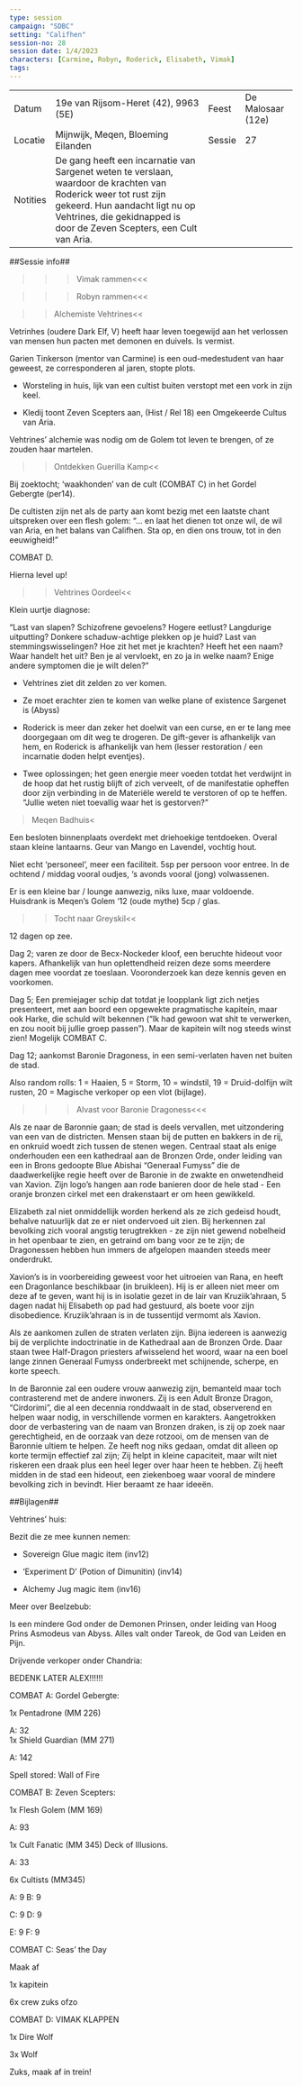```yaml
---
type: session
campaign: "SDBC"
setting: "Califhen"
session-no: 28
session date: 1/4/2023
characters: [Carmine, Robyn, Roderick, Elisabeth, Vimak]
tags:
---
```

|   |   |   |   |
|---|---|---|---|
|Datum|19e van Rijsom-Heret (42), 9963 (5E)|Feest|De Malosaar (12e)|
|Locatie|Mijnwijk, Meqen, Bloeming Eilanden|Sessie|27|
|Notities|De gang heeft een incarnatie van Sargenet weten te verslaan, waardoor de krachten van Roderick weer tot rust zijn gekeerd. Hun aandacht ligt nu op Vehtrines, die gekidnapped is door de Zeven Scepters, een Cult van Aria.|   |   |

  
  

##Sessie info##

>>>Vimak rammen<<<

>>>Robyn rammen<<<

  

>>Alchemiste Vehtrines<<

Vetrinhes (oudere Dark Elf, V) heeft haar leven toegewijd aan het verlossen van mensen hun pacten met demonen en duivels. Is vermist.

Garien Tinkerson (mentor van Carmine) is een oud-medestudent van haar geweest, ze corresponderen al jaren, stopte plots.

- Worsteling in huis, lijk van een cultist buiten verstopt met een vork in zijn keel.

- Kledij toont Zeven Scepters aan, (Hist / Rel 18) een Omgekeerde Cultus van Aria.

Vehtrines’ alchemie was nodig om de Golem tot leven te brengen, of ze zouden haar martelen.

  

>>Ontdekken Guerilla Kamp<<

Bij zoektocht; ‘waakhonden’ van de cult (COMBAT C) in het Gordel Gebergte (per14).

De cultisten zijn net als de party aan komt bezig met een laatste chant uitspreken over een flesh golem: “... en laat het dienen tot onze wil, de wil van Aria, en het balans van Califhen. Sta op, en dien ons trouw, tot in den eeuwigheid!”

COMBAT D.

Hierna level up!

  

>>Vehtrines Oordeel<<

Klein uurtje diagnose:

“Last van slapen? Schizofrene gevoelens? Hogere eetlust? Langdurige uitputting? Donkere schaduw-achtige plekken op je huid? Last van stemmingswisselingen? Hoe zit het met je krachten? Heeft het een naam? Waar handelt het uit? Ben je al vervloekt, en zo ja in welke naam? Enige andere symptomen die je wilt delen?”

  

- Vehtrines ziet dit zelden zo ver komen.

- Ze moet erachter zien te komen van welke plane of existence Sargenet is (Abyss)

- Roderick is meer dan zeker het doelwit van een curse, en er te lang mee doorgegaan om dit weg te drogeren. De gift-gever is afhankelijk van hem, en Roderick is afhankelijk van hem (lesser restoration / een incarnatie doden helpt eventjes).

- Twee oplossingen; het geen energie meer voeden totdat het verdwijnt in de hoop dat het rustig blijft of zich verveelt, of de manifestatie opheffen door zijn verbinding in de Materiële wereld te verstoren of op te heffen. “Jullie weten niet toevallig waar het is gestorven?”

  

>Meqen Badhuis<

Een besloten binnenplaats overdekt met driehoekige tentdoeken. Overal staan kleine lantaarns. Geur van Mango en Lavendel, vochtig hout.

Niet echt ‘personeel’, meer een faciliteit. 5sp per persoon voor entree. In de ochtend / middag vooral oudjes, ‘s avonds vooral (jong) volwassenen.

Er is een kleine bar / lounge aanwezig, niks luxe, maar voldoende. Huisdrank is Meqen’s Golem ‘12 (oude mythe) 5cp / glas.

  

>>Tocht naar Greyskil<<

12 dagen op zee. 

Dag 2; varen ze door de Becx-Nockeder kloof, een beruchte hideout voor kapers. Afhankelijk van hun oplettendheid reizen deze soms meerdere dagen mee voordat ze toeslaan. Vooronderzoek kan deze kennis geven en voorkomen.

Dag 5; Een premiejager schip dat totdat je loopplank ligt zich netjes presenteert, met aan boord een opgewekte pragmatische kapitein, maar ook Harke, die schuld wilt bekennen (“Ik had gewoon wat shit te verwerken, en zou nooit bij jullie groep passen”). Maar de kapitein wilt nog steeds winst zien! Mogelijk COMBAT C.

Dag 12; aankomst Baronie Dragoness, in een semi-verlaten haven net buiten de stad.

Also random rolls: 1 = Haaien, 5 = Storm, 10 = windstil, 19 = Druid-dolfijn wilt rusten, 20 = Magische verkoper op een vlot (bijlage).

  

>>>Alvast voor Baronie Dragoness<<<

Als ze naar de Baronnie gaan; de stad is deels vervallen, met uitzondering van een van de districten. Mensen staan bij de putten en bakkers in de rij, en onkruid woedt zich tussen de stenen wegen. Centraal staat als enige onderhouden een een kathedraal aan de Bronzen Orde, onder leiding van een in Brons gedoopte Blue Abishai “Generaal Fumyss” die de daadwerkelijke regie heeft over de Baronie in de zwakte en onwetendheid van Xavion. Zijn logo’s hangen aan rode banieren door de hele stad - Een oranje bronzen cirkel met een drakenstaart er om heen gewikkeld.

Elizabeth zal niet onmiddellijk worden herkend als ze zich gedeisd houdt, behalve natuurlijk dat ze er niet ondervoed uit zien. Bij herkennen zal bevolking zich vooral angstig terugtrekken - ze zijn niet gewend nobelheid in het openbaar te zien, en getraind om bang voor ze te zijn; de Dragonessen hebben hun immers de afgelopen maanden steeds meer onderdrukt.

Xavion’s is in voorbereiding geweest voor het uitroeien van Rana, en heeft een Dragonlance beschikbaar (in bruikleen). Hij is er alleen niet meer om deze af te geven, want hij is in isolatie gezet in de lair van Kruziik’ahraan, 5 dagen nadat hij Elisabeth op pad had gestuurd, als boete voor zijn disobedience. Kruziik’ahraan is in de tussentijd vermomt als Xavion.

  

Als ze aankomen zullen de straten verlaten zijn. Bijna iedereen is aanwezig bij de verplichte indoctrinatie in de Kathedraal aan de Bronzen Orde. Daar staan twee Half-Dragon priesters afwisselend het woord, waar na een boel lange zinnen Generaal Fumyss onderbreekt met schijnende, scherpe, en korte speech.

  

In de Baronnie zal een oudere vrouw aanwezig zijn, bemanteld maar toch contrasterend met de andere inwoners. Zij is een Adult Bronze Dragon, “Cirdorimi”, die al een decennia ronddwaalt in de stad, observerend en helpen waar nodig, in verschillende vormen en karakters. Aangetrokken door de verbastering van de naam van Bronzen draken, is zij op zoek naar gerechtigheid, en de oorzaak van deze rotzooi, om de mensen van de Baronnie ultiem te helpen. Ze heeft nog niks gedaan, omdat dit alleen op korte termijn effectief zal zijn; Zij helpt in kleine capaciteit, maar wilt niet riskeren een draak plus een heel leger over haar heen te hebben. Zij heeft midden in de stad een hideout, een ziekenboeg waar vooral de mindere bevolking zich in bevindt. Hier beraamt ze haar ideeën.

  

##Bijlagen##

Vehtrines’ huis:

Bezit die ze mee kunnen nemen:

- Sovereign Glue magic item (inv12)

- ‘Experiment D’ (Potion of Dimunitin) (inv14)

- Alchemy Jug magic item (inv16)

  

Meer over Beelzebub:

Is een mindere God onder de Demonen Prinsen, onder leiding van Hoog Prins Asmodeus van Abyss. Alles valt onder Tareok, de God van Leiden en Pijn.

  

Drijvende verkoper onder Chandria:

BEDENK LATER ALEX!!!!!!

  

COMBAT A: Gordel Gebergte:

1x Pentadrone (MM 226) 

A: 32  
1x Shield Guardian (MM 271) 

A: 142

Spell stored: Wall of Fire

  

COMBAT B: Zeven Scepters:

1x Flesh Golem (MM 169) 

A: 93

1x Cult Fanatic (MM 345) Deck of Illusions.

A: 33

6x Cultists (MM345)

A: 9 B: 9

C: 9 D: 9

E: 9 F: 9

  

COMBAT C: Seas’ the Day

Maak af

1x kapitein

6x crew zuks ofzo

  
  

COMBAT D: VIMAK KLAPPEN

1x Dire Wolf

3x Wolf

Zuks, maak af in trein!